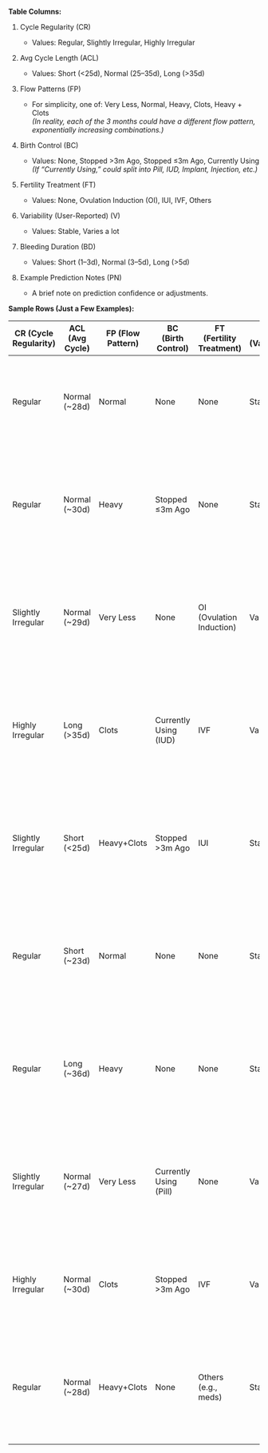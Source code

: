 **Table Columns:**

1. Cycle Regularity (CR)  
   - Values: Regular, Slightly Irregular, Highly Irregular

2. Avg Cycle Length (ACL)  
   - Values: Short (<25d), Normal (25–35d), Long (>35d)

3. Flow Patterns (FP)  
   - For simplicity, one of: Very Less, Normal, Heavy, Clots, Heavy + Clots  
   *(In reality, each of the 3 months could have a different flow pattern, exponentially increasing combinations.)*

4. Birth Control (BC)  
   - Values: None, Stopped >3m Ago, Stopped ≤3m Ago, Currently Using  
   *(If “Currently Using,” could split into Pill, IUD, Implant, Injection, etc.)*

5. Fertility Treatment (FT)  
   - Values: None, Ovulation Induction (OI), IUI, IVF, Others

6. Variability (User-Reported) (V)  
   - Values: Stable, Varies a lot

7. Bleeding Duration (BD)  
   - Values: Short (1–3d), Normal (3–5d), Long (>5d)

8. Example Prediction Notes (PN)  
   - A brief note on prediction confidence or adjustments.


**Sample Rows (Just a Few Examples):**

| CR (Cycle Regularity) | ACL (Avg Cycle) | FP (Flow Pattern) | BC (Birth Control)    | FT (Fertility Treatment) | V (Variability) | BD (Bleed Duration) | PN (Prediction Notes)                                                                                 |
|------------------------|-----------------|-------------------|-----------------------|--------------------------|-----------------|---------------------|------------------------------------------------------------------------------------------------------|
| Regular                | Normal (~28d)   | Normal            | None                  | None                     | Stable          | Normal (3–5d)       | High confidence. Ovulation ~14d before next period. Clear fertile window prediction.                   |
| Regular                | Normal (~30d)   | Heavy             | Stopped ≤3m Ago       | None                     | Stable          | Normal (3–5d)       | Moderate confidence. Recent BC stop may shift ovulation slightly. Suggest logging more cycles.         |
| Slightly Irregular     | Normal (~29d)   | Very Less         | None                  | OI (Ovulation Induction) | Varies a lot     | Short (1–3d)        | Medium confidence. OI may help regulate ovulation despite reported variability. Give approximate range.|
| Highly Irregular       | Long (>35d)     | Clots             | Currently Using (IUD) | IVF                      | Varies a lot     | Long (>5d)          | Low confidence. IVF overrides natural cycle predictions; advise following clinic guidelines.           |
| Slightly Irregular     | Short (<25d)    | Heavy+Clots       | Stopped >3m Ago       | IUI                      | Stable          | Long (>5d)          | Medium confidence. Short cycle means ovulation occurs earlier. IUI guidelines may provide more accuracy.|
| Regular                | Short (~23d)    | Normal            | None                  | None                     | Stable          | Short (1–3d)        | High confidence short cycle prediction. Ovulation ~day 9. Inform user about earlier fertile window.    |
| Regular                | Long (~36d)     | Heavy             | None                  | None                     | Stable          | Normal (3–5d)       | Medium confidence. Long cycle = later ovulation (~day 22). Remind user of fewer ovulations per year.   |
| Slightly Irregular     | Normal (~27d)   | Very Less         | Currently Using (Pill)| None                     | Varies a lot     | Normal (3–5d)       | Low confidence. Pill use often suppresses ovulation prediction. Suggest relying on medical advice.     |
| Highly Irregular       | Normal (~30d)   | Clots             | Stopped >3m Ago       | IVF                      | Varies a lot     | Normal (3–5d)       | Low confidence. IVF cycle timing may differ from natural ovulation. Emphasize uncertainty.             |
| Regular                | Normal (~28d)   | Heavy+Clots       | None                  | Others (e.g., meds)      | Stable          | Normal (3–5d)       | Moderate confidence. Special treatments might affect timing slightly. Ovulation ~14d before next period.|
